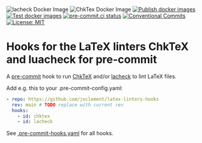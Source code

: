 ![lacheck Docker Image](https://img.shields.io/docker/v/joclement/lacheck)
![ChkTex Docker Image](https://img.shields.io/docker/v/joclement/chktex)
[![Publish docker images](https://github.com/joclement/latex-linters-hooks/actions/workflows/publish-docker-images.yml/badge.svg)](https://github.com/joclement/latex-linters-hooks/actions/workflows/publish-docker-images.yml)
[![Test docker images](https://github.com/joclement/latex-linters-hooks/actions/workflows/test-docker-images.yml/badge.svg)](https://github.com/joclement/latex-linters-hooks/actions/workflows/test-docker-images.yml)
[![pre-commit.ci status](https://results.pre-commit.ci/badge/github/joclement/latex-linters-hooks/main.svg)](https://results.pre-commit.ci/latest/github/joclement/latex-linters-hooks/main)
[![Conventional Commits](https://img.shields.io/badge/Conventional%20Commits-1.0.0-yellow.svg?style=flat-square)](https://conventionalcommits.org)
[![License: MIT](https://img.shields.io/badge/License-MIT-yellow.svg)](https://opensource.org/licenses/MIT)

# Hooks for the LaTeX linters ChkTeX and luacheck for pre-commit

A [pre-commit](https://pre-commit.com/) hook to run
[ChkTeX](https://ctan.org/pkg/chktex) and/or [lacheck](https://ctan.org/pkg/lacheck) to lint LaTeX files.

Add e.g. this to your .pre-commit-config.yaml:
```yaml
- repo: https://github.com/joclement/latex-linters-hooks
  rev: main # TODO replace with current rev
  hooks:
    - id: chktex
    - id: lacheck
```
See [.pre-commit-hooks.yaml](.pre-commit-hooks.yaml) for all hooks.
